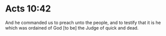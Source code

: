 # Acts 10:42

And he commanded us to preach unto the people, and to testify that it is he which was ordained of God [to be] the Judge of quick and dead.